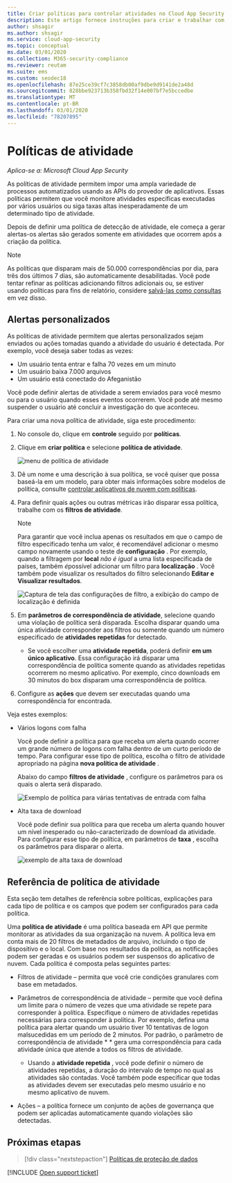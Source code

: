 ```yaml
---
title: Criar políticas para controlar atividades no Cloud App Security
description: Este artigo fornece instruções para criar e trabalhar com políticas de atividade.
author: shsagir
ms.author: shsagir
ms.service: cloud-app-security
ms.topic: conceptual
ms.date: 03/01/2020
ms.collection: M365-security-compliance
ms.reviewer: reutam
ms.suite: ems
ms.custom: seodec18
ms.openlocfilehash: 87e25ce39cf7c3858db00af9dbe9d9141de2a48d
ms.sourcegitcommit: 828bbe923713b358fbd32f14e007bf7e5bccedbe
ms.translationtype: MT
ms.contentlocale: pt-BR
ms.lasthandoff: 03/01/2020
ms.locfileid: "78207895"
---
```

# <a name="activity-policies"></a>Políticas de atividade

*Aplica-se a: Microsoft Cloud App Security*

As políticas de atividade permitem impor uma ampla variedade de processos automatizados usando as APIs do provedor de aplicativos. Essas políticas permitem que você monitore atividades específicas executadas por vários usuários ou siga taxas altas inesperadamente de um determinado tipo de atividade.

Depois de definir uma política de detecção de atividade, ele começa a gerar alertas-os alertas são gerados somente em atividades que ocorrem após a criação da política.

> [!NOTE]
> As políticas que disparam mais de 50.000 correspondências por dia, para três dos últimos 7 dias, são automaticamente desabilitadas. Você pode tentar refinar as políticas adicionando filtros adicionais ou, se estiver usando políticas para fins de relatório, considere [salvá-las como consultas](activity-filters-queries.md#activity-queries) em vez disso.

## <a name="custom-alerts"></a>Alertas personalizados

As políticas de atividade permitem que alertas personalizados sejam enviados ou ações tomadas quando a atividade do usuário é detectada. Por exemplo, você deseja saber todas as vezes:

- Um usuário tenta entrar e falha 70 vezes em um minuto
- Um usuário baixa 7.000 arquivos
- Um usuário está conectado do Afeganistão

Você pode definir alertas de atividade a serem enviados para você mesmo ou para o usuário quando esses eventos ocorrerem. Você pode até mesmo suspender o usuário até concluir a investigação do que aconteceu.

Para criar uma nova política de atividade, siga este procedimento:

1. No console do, clique em **controle** seguido por **políticas**.

2. Clique em **criar política** e selecione **política de atividade**.

     ![menu de política de atividade](media/activity-policy-menu.png)

3. Dê um nome e uma descrição à sua política, se você quiser que possa baseá-la em um modelo, para obter mais informações sobre modelos de política, consulte [controlar aplicativos de nuvem com políticas](control-cloud-apps-with-policies.md).

4. Para definir quais ações ou outras métricas irão disparar essa política, trabalhe com os **filtros de atividade**.
    > [!NOTE]
    > Para garantir que você inclua apenas os resultados em que o campo de filtro especificado tenha um valor, é recomendável adicionar o mesmo campo novamente usando o teste de **configuração** . Por exemplo, quando a filtragem por **local** *não é igual* a uma lista especificada de países, também *é*possível adicionar um filtro para **localização** . Você também pode visualizar os resultados do filtro selecionando **Editar e Visualizar resultados**.
    >
    > ![Captura de tela das configurações de filtro, a exibição do campo de localização é definida](media/activity-example-location-isset.png)

5. Em **parâmetros de correspondência de atividade**, selecione quando uma violação de política será disparada. Escolha disparar quando uma única atividade corresponder aos filtros ou somente quando um número especificado de **atividades repetidas** for detectado.
    - Se você escolher uma **atividade repetida**, poderá definir **em um único aplicativo**. Essa configuração irá disparar uma correspondência de política somente quando as atividades repetidas ocorrerem no mesmo aplicativo. Por exemplo, cinco downloads em 30 minutos do box disparam uma correspondência de política.

6. Configure as **ações** que devem ser executadas quando uma correspondência for encontrada.

Veja estes exemplos:

- Vários logons com falha

    Você pode definir a política para que receba um alerta quando ocorrer um grande número de logons com falha dentro de um curto período de tempo. Para configurar esse tipo de política, escolha o filtro de atividade apropriado na página **nova política de atividade** .

    Abaixo do campo **filtros de atividade** , configure os parâmetros para os quais o alerta será disparado.

    ![Exemplo de política para várias tentativas de entrada com falha](media/multiple-failed-log-on-attempts-policy-example.png "exemplo de política de várias tentativas de logon com falha")

- Alta taxa de download

    Você pode definir sua política para que receba um alerta quando houver um nível inesperado ou não-caracterizado de download da atividade. Para configurar esse tipo de política, em parâmetros de **taxa** , escolha os parâmetros para disparar o alerta.

    ![exemplo de alta taxa de download](media/high-download-rate-example.png "exemplo de alta taxa de download")

## <a name="activity-policy-reference"></a>Referência de política de atividade

Esta seção tem detalhes de referência sobre políticas, explicações para cada tipo de política e os campos que podem ser configurados para cada política.

Uma **política de atividade** é uma política baseada em API que permite monitorar as atividades da sua organização na nuvem. A política leva em conta mais de 20 filtros de metadados de arquivo, incluindo o tipo de dispositivo e o local. Com base nos resultados da política, as notificações podem ser geradas e os usuários podem ser suspensos do aplicativo de nuvem.
Cada política é composta pelas seguintes partes:

- Filtros de atividade – permita que você crie condições granulares com base em metadados.

- Parâmetros de correspondência de atividade – permite que você defina um limite para o número de vezes que uma atividade se repete para corresponder à política.  Especifique o número de atividades repetidas necessárias para corresponder à política. Por exemplo, defina uma política para alertar quando um usuário tiver 10 tentativas de logon malsucedidas em um período de 2 minutos. Por padrão, o parâmetro de correspondência de atividade * * gera uma correspondência para cada atividade única que atende a todos os filtros de atividade.

  - Usando a **atividade repetida** , você pode definir o número de atividades repetidas, a duração do intervalo de tempo no qual as atividades são contadas. Você também pode especificar que todas as atividades devem ser executadas pelo mesmo usuário e no mesmo aplicativo de nuvem.

- Ações – a política fornece um conjunto de ações de governança que podem ser aplicadas automaticamente quando violações são detectadas.

## <a name="next-steps"></a>Próximas etapas

> [!div class="nextstepaction"]
> [Políticas de proteção de dados](data-protection-policies.md)

[!INCLUDE [Open support ticket](includes/support.md)]

